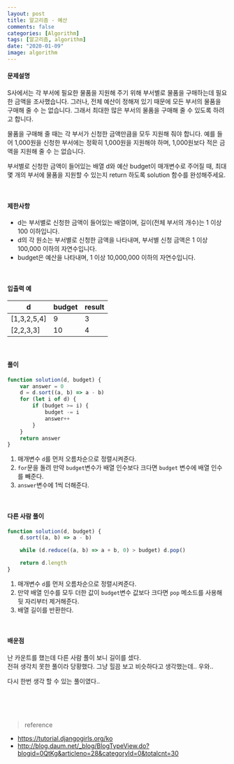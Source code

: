 ```yaml
---
layout: post
title: 알고리즘 - 예산
comments: false
categories: [Algorithm]
tags: [알고리즘, algorithm]
date: "2020-01-09"
image: algorithm
---
```


#### 문제설명

S사에서는 각 부서에 필요한 물품을 지원해 주기 위해 부서별로 물품을 구매하는데 필요한 금액을 조사했습니다. 그러나, 전체 예산이 정해져 있기 때문에 모든 부서의 물품을 구매해 줄 수 는 없습니다. 그래서 최대한 많은 부서의 물품을 구매해 줄 수 있도록 하려고 합니다.

물품을 구매해 줄 때는 각 부서가 신청한 금액만큼을 모두 지원해 줘야 합니다. 예를 들어 1,000원을 신청한 부서에는 정확히 1,000원을 지원해야 하며, 1,000원보다 적은 금액을 지원해 줄 수 는 없습니다.

부서별로 신청한 금액이 들어있는 배열 d와 예산 budget이 매개변수로 주어질 때, 최대 몇 개의 부서에 물품을 지원할 수 있는지 return 하도록 solution 함수를 완성해주세요.

<br>

#### 제한사항

-   d는 부서별로 신청한 금액이 들어있는 배열이며, 길이(전체 부서의 개수)는 1 이상 100 이하입니다.
-   d의 각 원소는 부서별로 신청한 금액을 나타내며, 부서별 신청 금액은 1 이상 100,000 이하의 자연수입니다.
-   budget은 예산을 나타내며, 1 이상 10,000,000 이하의 자연수입니다.

<br>

#### 입출력 예

| d           | budget | result |
| ----------- | ------ | ------ |
| [1,3,2,5,4] | 9      | 3      |
| [2,2,3,3]   | 10     | 4      |

<br>

#### **풀이**

```javascript
function solution(d, budget) {
    var answer = 0
    d = d.sort((a, b) => a - b)
    for (let i of d) {
        if (budget >= i) {
            budget -= i
            answer++
        }
    }
    return answer
}
```

1. 매개변수 `d`를 먼저 오름차순으로 정렬시켜준다.
2. `for`문을 돌려 만약 `budget`변수가 배열 인수보다 크다면 `budget` 변수에 배열 인수를 빼준다.
3. `answer`변수에 1씩 더해준다.

<br>

#### **다른 사람 풀이**

```javascript
function solution(d, budget) {
    d.sort((a, b) => a - b)

    while (d.reduce((a, b) => a + b, 0) > budget) d.pop()

    return d.length
}
```

1. 매개변수 `d`를 먼저 오름차순으로 정렬시켜준다.
2. 만약 배열 인수를 모두 더한 값이 `budget`변수 값보다 크다면 `pop` 메소드를 사용해 뒷 자리부터 제거해준다.
3. 배열 길이를 반환한다.

<br>

#### **배운점**

난 카운트를 했는데 다른 사람 풀이 보니 길이를 셌다.  
전혀 생각치 못한 풀이라 당황했다. 그냥 힐끔 보고 비슷하다고 생각했는데.. 우와..

다시 한번 생각 할 수 있는 풀이였다..
<br><br><br><br><br>

> <subtitle>reference</subtitle>

-   https://tutorial.djangogirls.org/ko
-   http://blog.daum.net/_blog/BlogTypeView.do?blogid=0QtKg&articleno=28&categoryId=0&totalcnt=30

<br><br><br><br><br>
